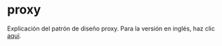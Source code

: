 # proxy
Explicación del patrón de diseño proxy.
Para la versión en inglés, haz clic [aquí](README.md).
